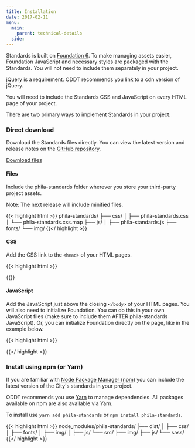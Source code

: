```yaml
---
title: Installation
date: 2017-02-11
menu:
  main:
    parent: technical-details
  side:
---
```


Standards is built on <a href="http://foundation.zurb.com/Foundation" class="external">Foundation 6</a>. To make managing assets easier, Foundation JavaScript and necessary styles are packaged with the Standards. You will not need to include them separately in your project.

jQuery is a requirement. ODDT recommends you link to a cdn version of jQuery.

You will need to include the Standards CSS and JavaScript on every HTML page of your project.

There are two primary ways to implement Standards in your project.

### Direct download

Download the Standards files directly. You can view the latest version and release notes on the <a href="https://github.com/CityOfPhiladelphia/standards/releases" class="external">GitHub repository</a>.

<div class="row">
  <div class="columns medium-9">
    <a href="https://github.com/CityOfPhiladelphia/standards/releases/download/0.3.1/phila-standards-0.3.1.zip" class="button icon">
      <div class="valign">
        <i class="fa fa-download valign-cell"></i>
        <div class="button-label valign-cell">Download files</div>
      </div>
    </a>
  </div>
</div>

#### Files
Include the phila-standards folder wherever you store your third-party project assets.

Note: The next release will include minified files.

{{< highlight html >}}
phila-standards/
├── css/
│   ├── phila-standards.css
│   └── phila-standards.css.map
├── js/
│   ├── phila-standards.js
├── fonts/
└── img/
{{</ highlight >}}

#### CSS

Add the CSS link to the `<head>` of your HTML pages.

{{< highlight html >}}
<link rel="stylesheet" href="/path/to/your/assets/css/phila-standards.css">
{{</ highlight >}}

#### JavaScript

Add the JavaScript just above the closing `</body>` of your HTML pages. You will also need to initialize Foundation. You can do this in your own JavaScript files (make sure to include them AFTER phila-standards JavaScript). Or, you can initialize Foundation directly on the page, like in the example below.

{{< highlight html >}}
<script src="https://ajax.googleapis.com/ajax/libs/jquery/3.1.0/jquery.min.js"></script>
<script src="/path/to/your/assets/js/phila-standards.js"></script>
<script>$(document).foundation();</script>
{{</ highlight >}}

### Install using npm (or Yarn)

If you are familiar with <a href="https://www.npmjs.com/" class="external">Node Package Manager (npm)</a> you can include the latest version of the City's standards in your project.

ODDT recommends you use <a href="https://yarnpkg.com/en/">Yarn</a> to manage dependencies. All packages available on npm are also available via Yarn.

To install use `yarn add phila-standards` or `npm install phila-standards`.


{{< highlight html >}}
node_modules/phila-standards/
├── dist/
│   ├── css/
│   ├── fonts/
│   ├── img/
│   ├── js/
└── src/
    ├── img/
    ├── js/
    └── sass/
{{</ highlight >}}
